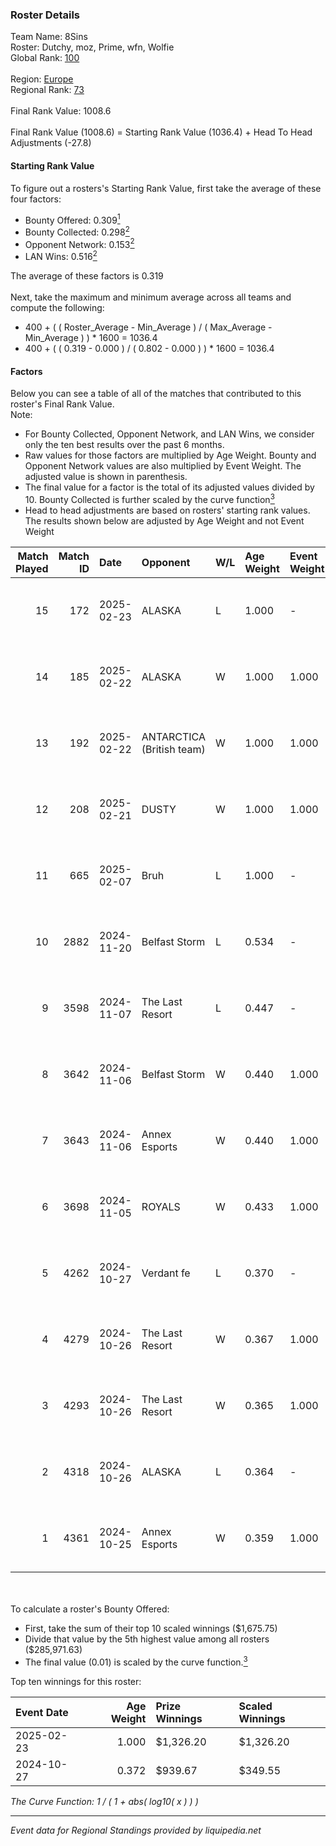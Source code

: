 ### Roster Details<br />
Team Name: 8Sins<br />
Roster: Dutchy, moz, Prime, wfn, Wolfie<br />
Global Rank: [100](../../standings_global_2025_02_28.md)<br />
<br />
Region: [Europe]( ../../standings_europe_2025_02_28.md)<br />
Regional Rank: [73]( ../../standings_europe_2025_02_28.md)<br />
<br />
Final Rank Value:  1008.6<br />
<br />
Final Rank Value (1008.6) = Starting Rank Value (1036.4) + Head To Head Adjustments (-27.8)<br />

#### Starting Rank Value<br />
To figure out a rosters's Starting Rank Value, first take the average of these four factors:<br />
- Bounty Offered: 0.309[<sup>1</sup>](#table2)
- Bounty Collected: 0.298[<sup>2</sup>](#table1)
- Opponent Network: 0.153[<sup>2</sup>](#table1)
- LAN Wins: 0.516[<sup>2</sup>](#table1)

The average of these factors is 0.319<br />
<br />
Next, take the maximum and minimum average across all teams and compute the following:<br />
- 400 + ( ( Roster_Average - Min_Average ) / ( Max_Average - Min_Average ) ) * 1600 = 1036.4
- 400 + ( ( 0.319 - 0.000 ) / ( 0.802 - 0.000 ) ) * 1600 = 1036.4


#### Factors<br />
Below you can see a table of all of the matches that contributed to this roster's Final Rank Value.<br />
Note:<br />

- For Bounty Collected, Opponent Network, and LAN Wins, we consider only the ten best results over the past 6 months.
- Raw values for those factors are multiplied by Age Weight. Bounty and Opponent Network values are also multiplied by Event Weight. The adjusted value is shown in parenthesis.
- The final value for a factor is the total of its adjusted values divided by 10. Bounty Collected is further scaled by the curve function[<sup>3</sup>](#curveFunction)
- Head to head adjustments are based on rosters' starting rank values. The results shown below are adjusted by Age Weight and not Event Weight
<span id="table1"></span><br />


| Match Played | Match ID | Date       | Opponent                  | W/L | Age Weight | Event Weight | Bounty Collected | Opponent Network | LAN Wins  | H2H Adj. | Roster                           |
| -: | -: | :- | :- | :- | :- | :- | :- | :- | :- | -: | :- |
|           15 |      172 | 2025-02-23 | ALASKA                    | L   | 1.000      | -            | -                | -                | -         |   -12.95 | Dutchy, moz, Prime, wfn, Wolfie  |
|           14 |      185 | 2025-02-22 | ALASKA                    | W   | 1.000      | 1.000        | 0.036 (0.036)    | 0.940 (0.940)    | 1 (1.000) |    18.34 | Dutchy, moz, Prime, wfn, Wolfie  |
|           13 |      192 | 2025-02-22 | ANTARCTICA (British team) | W   | 1.000      | 1.000        | 0.002 (0.002)    | 0.132 (0.132)    | 1 (1.000) |     5.64 | Dutchy, moz, Prime, wfn, Wolfie  |
|           12 |      208 | 2025-02-21 | DUSTY                     | W   | 1.000      | 1.000        | 0.001 (0.001)    | 0.149 (0.149)    | 1 (1.000) |     9.13 | Dutchy, moz, Prime, wfn, Wolfie  |
|           11 |      665 | 2025-02-07 | Bruh                      | L   | 1.000      | -            | -                | -                | -         |   -23.32 | Dutchy, moz, Prime, wfn, Wolfie  |
|           10 |     2882 | 2024-11-20 | Belfast Storm             | L   | 0.534      | -            | -                | -                | -         |   -12.83 | coldpera, f0cus, moz, Prime, wfn |
|            9 |     3598 | 2024-11-07 | The Last Resort           | L   | 0.447      | -            | -                | -                | -         |   -11.53 | coldpera, f0cus, moz, Prime, wfn |
|            8 |     3642 | 2024-11-06 | Belfast Storm             | W   | 0.440      | 1.000        | 0.003 (0.001)    | 0.174 (0.077)    | 0 (0.000) |     2.94 | coldpera, f0cus, moz, Prime, wfn |
|            7 |     3643 | 2024-11-06 | Annex Esports             | W   | 0.440      | 1.000        | 0.000 (0.000)    | 0.064 (0.028)    | 0 (0.000) |     1.40 | coldpera, f0cus, moz, Prime, wfn |
|            6 |     3698 | 2024-11-05 | ROYALS                    | W   | 0.433      | 1.000        | 0.005 (0.002)    | 0.223 (0.096)    | 0 (0.000) |     2.55 | coldpera, f0cus, moz, Prime, wfn |
|            5 |     4262 | 2024-10-27 | Verdant fe                | L   | 0.370      | -            | -                | -                | -         |    -9.87 | f0cus, Menace, moz, Prime, wfn   |
|            4 |     4279 | 2024-10-26 | The Last Resort           | W   | 0.367      | 1.000        | 0.001 (0.000)    | 0.173 (0.063)    | 1 (0.367) |     2.06 | f0cus, Menace, moz, Prime, wfn   |
|            3 |     4293 | 2024-10-26 | The Last Resort           | W   | 0.365      | 1.000        | 0.000 (0.000)    | 0.047 (0.017)    | 1 (0.365) |     1.19 | f0cus, Menace, moz, Prime, wfn   |
|            2 |     4318 | 2024-10-26 | ALASKA                    | L   | 0.364      | -            | -                | -                | -         |    -1.89 | f0cus, Menace, moz, Prime, wfn   |
|            1 |     4361 | 2024-10-25 | Annex Esports             | W   | 0.359      | 1.000        | 0.000 (0.000)    | 0.064 (0.023)    | 1 (0.359) |     1.33 | f0cus, Menace, moz, Prime, wfn   |

<br />
<span id="table2"></span><br />
To calculate a roster's Bounty Offered:<br />

- First, take the sum of their top 10 scaled winnings ($1,675.75)
- Divide that value by the 5th highest value among all rosters ($285,971.63)
- The final value (0.01) is scaled by the curve function.[<sup>3</sup>](#curveFunction)

Top ten winnings for this roster:<br />

| Event Date | Age Weight | Prize Winnings | Scaled Winnings |
| :- | -: | :- | :- |
| 2025-02-23 |      1.000 | $1,326.20      | $1,326.20       |
| 2024-10-27 |      0.372 | $939.67        | $349.55         |


<span id="curveFunction"></span>_The Curve Function: 1 / ( 1 + abs( log10( x ) ) )_<br />

---
_Event data for Regional Standings provided by liquipedia.net_<br />
